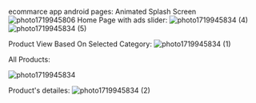 ecommarce app
android pages:
Animated Splash Screen
![photo1719945806](https://github.com/MiralDalayka/rukn_app/assets/89144753/c7415f53-8a37-41b8-b388-104c810fbd77)
Home Page with ads slider:
![photo1719945834 (4)](https://github.com/MiralDalayka/rukn_app/assets/89144753/cf6e2091-384a-40d5-96b8-0b00f2b40a80)
![photo1719945834 (5)](https://github.com/MiralDalayka/rukn_app/assets/89144753/25d401e9-4a1e-474f-bc5f-7027e3f7576f)

Product View Based On Selected Category:
![photo1719945834 (1)](https://github.com/MiralDalayka/rukn_app/assets/89144753/1b5ceaaf-256f-4a6d-bc02-2bb76c2f4d78)

All Products:

![photo1719945834](https://github.com/MiralDalayka/rukn_app/assets/89144753/4786bd37-7392-425c-91be-4aea29c0843f)

Product's detailes:
![photo1719945834 (2)](https://github.com/MiralDalayka/rukn_app/assets/89144753/90c074d2-b01e-415c-8f39-b5a061329e07)

